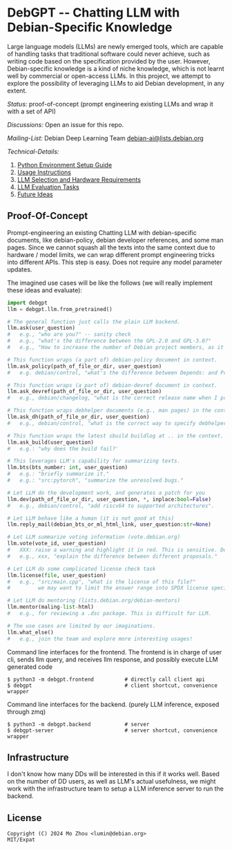 # DebGPT -- Chatting LLM with Debian-Specific Knowledge

Large language models (LLMs) are newly emerged tools, which are capable of
handling tasks that traditional software could never achieve, such as writing
code based on the specification provided by the user. However, Debian-specific
knowledge is a kind of niche knowledge, which is not learnt well by commercial
or open-access LLMs. In this project, we attempt to explore the possibility
of leveraging LLMs to aid Debian development, in any extent.

*Status:* proof-of-concept (prompt engineering existing LLMs and wrap it with a set of API)

*Discussions:* Open an issue for this repo.

*Mailing-List:* Debian Deep Learning Team <debian-ai@lists.debian.org>

*Technical-Details:*

1. [Python Environment Setup Guide](doc/install.md)
1. [Usage Instructions](doc/usage.md)
1. [LLM Selection and Hardware Requirements](doc/llm-selection.md)
1. [LLM Evaluation Tasks](doc/llm-evaluation.md)
1. [Future Ideas](doc/ideas.md)

## Proof-Of-Concept

Prompt-engineering an existing Chatting LLM with debian-specific documents, like debian-policy, debian developer references, and some man pages.
Since we cannot squash all the texts into the same context due to hardware / model limits, we can wrap different prompt engineering tricks into different APIs.
This step is easy. Does not require any model parameter updates.

The imagined use cases will be like the follows (we will really implement these ideas and evaluate):


```python
import debgpt
llm = debgpt.llm.from_pretrained()

# The general function just calls the plain LLM backend.
llm.ask(user_question)
#   e.g., "who are you?" -- sanity check
#   e.g., "what's the difference between the GPL-2.0 and GPL-3.0?"
#   e.g., "How to increase the number of Debian project members, as it is an aging FOSS community."

# This function wraps (a part of) debian-policy document in context.
llm.ask_policy(path_of_file_or_dir, user_question)
#   e.g. debian/control, "what's the difference between Depends: and Pre-Depends: ?"

# This function wraps (a part of) debian-devref document in context.
llm.ask_devref(path_of_file_or_dir, user_question)
#   e.g., debian/changelog, "what is the correct release name when I prepare the upload for Debian stable? bookworm? stable? bookworm-proposed-updates? or anything else?"

# This function wraps debhelper documents (e.g., man pages) in the context.
llm.ask_dh(path_of_file_or_dir, user_question)
#   e.g., debian/control, "what is the correct way to specify debhelper dependency with compat level 13?"

# This function wraps the latest sbuild buildlog at .. in the context.
llm.ask_build(user_question)
#   e.g.: "why does the build fail?'

# This leverages LLM's capability for summarizing texts.
llm.bts(bts_number: int, user_question)
#   e.g.: "briefly summarize it."
#   e.g.: "src:pytorch", "summarize the unresolved bugs."

# Let LLM do the development work, and generates a patch for you
llm.dev(path_of_file_or_dir, user_question, *, inplace:bool=False)
#   e.g., debian/control, "add riscv64 to supported architectures".

# Let LLM behave like a human (it is not good at this)
llm.reply_mail(debian_bts_or_ml_html_link, user_question:str=None)

# Let LLM summarize voting information (vote.debian.org)
llm.vote(vote_id, user_question)
#   XXX: raise a warning and highlight it in red. This is sensitive. Do not make your vote decision based on LLM's outputs.
#   e.g., xxx, "explain the difference between different proposals."

# Let LLM do some complicated license check task
llm.license(file, user_question)
#   e.g., "src/main.cpp", "what is the license of this file?"
#         we may want to limit the answer range into SPDX license specifiers.

# Let LLM do mentoring (lists.debian.org/debian-mentors)
llm.mentor(maling-list-html)
#   e.g., for reviewing a .dsc package. This is difficult for LLM.

# The use cases are limited by our imaginations.
llm.what_else()
#   e.g., join the team and explore more interesting usages!
```

Command line interfaces for the frontend.
The frontend is in charge of user cli, sends llm query, and receives llm response, and possibly execute LLM generated code

```shell
$ python3 -m debgpt.frontend          # directly call client api
$ debgpt                              # client shortcut, convenience wrapper
```

Command line interfaces for the backend.
(purely LLM inference, exposed through zmq)

```
$ python3 -m debgpt.backend           # server
$ debgpt-server                       # server shortcut, convenience wrapper
```

## Infrastructure

I don't know how many DDs will be interested in this if it works well.
Based on the number of DD users, as well as LLM's actual usefulness, we might work with the infrastructure team to setup a LLM inference server to run the backend.

## License

```
Copyright (C) 2024 Mo Zhou <lumin@debian.org>
MIT/Expat
```
